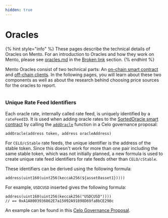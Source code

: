 ```yaml
---
hidden: true
---
```


# Oracles

{% hint style="info" %}
These pages describe the technical details of Oracles on Mento. For an introduction to Oracles and how they work on Mento, please see [oracles.md](../../protocol-concepts/oracles.md "mention") in the [Broken link](broken-reference "mention") section.
{% endhint %}

Mento Oracles consist of two technical parts: An [on-chain smart contract](../smart-contracts/sortedoracles.md) and [off-chain clients](oracle-client/). In the following pages, you will learn about these two components as well as about the research behind choosing price sources for the oracles to report.&#x20;

<figure><img src="../../.gitbook/assets/image (14).png" alt=""><figcaption></figcaption></figure>

### Unique Rate Feed Identifiers

Each oracle rate, internally called rate feed, is uniquely identified by a  `rateFeedID`. It is used when adding oracle rates to the [SortedOracle smart contract](../smart-contracts/sortedoracles.md) by calling the [`addOracle`](https://github.com/mento-protocol/mento-core/blob/develop/contracts/SortedOracles.sol#L152) function in a Celo governance proposal:

```solidity
addOracle(address token, address oracleAddress)
```

For `CELO/cStable` rate feeds, the unique identifier is the address of the stable token. Since this doesn't work for more than one pair including the same stable token, which was not initially planned, a new formula is used to create unique rate feed identifiers for rate feeds other than `CELO/cStable`.

These identifiers can be derived using the following formula:

```solidity
address(uint160(uint256(keccak256(${asset0asset1}))))
```

For example, `USDCUSD` inserted gives the following formula:

```solidity
address(uint160(uint256(keccak256("USDCUSD"))))
// == 0xA1A8003936862E7a15092A91898D69fa8bCE290c
```

An example can be found in this [Celo Governance Proposal](https://github.com/celo-org/governance/blob/roman/add-usdc-oracles/CGPs/cgp-0071.md#status).
